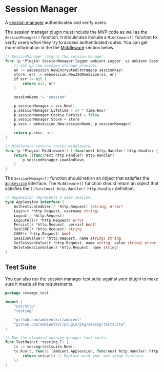 # Session Manager

A [session manager](https://github.com/ambientkit/plugin/blob/main/sessionmanager/scssession/scssession.go) authenticates and verify users.

The session manager plugin must include the MVP code as well as the `SessionManager()` function. It should also include a `Middleware()` function to verify users when they try to access authenticated routes. You can get more information in the the [Middleware](#middleware) section below.

```go
// SessionManager returns the session manager.
func (p *Plugin) SessionManager(logger ambient.Logger, ss ambient.SessionStorer) (ambient.AppSession, error) {
	// Set up the session storage provider.
	en := websession.NewEncryptedStorage(p.sessionKey)
	store, err := websession.NewJSONSession(ss, en)
	if err != nil {
		return nil, err
	}

	sessionName := "session"

	p.sessionManager = scs.New()
	p.sessionManager.Lifetime = 24 * time.Hour
	p.sessionManager.Cookie.Persist = false
	p.sessionManager.Store = store
	p.sess = websession.New(sessionName, p.sessionManager)

	return p.sess, nil
}

// Middleware returns router middleware.
func (p *Plugin) Middleware() []func(next http.Handler) http.Handler {
	return []func(next http.Handler) http.Handler{
		p.sessionManager.LoadAndSave,
	}
}
```

The `SessionManager()` function should return an object that satisfies the [`AppSession`](https://github.com/ambientkit/ambient/blob/main/ambient_session.go) interface. The `Middleware()` function should return an object that satisfies the `[]func(next http.Handler) http.Handler` definition.

```go title="ambient_session.go"
// AppSession represents a user session.
type AppSession interface {
	AuthenticatedUser(r *http.Request) (string, error)
	Login(r *http.Request, username string)
	Logout(r *http.Request)
	LogoutAll(r *http.Request) error
	Persist(r *http.Request, persist bool)
	SetCSRF(r *http.Request) string
	CSRF(r *http.Request) bool
	SessionValue(r *http.Request, name string) string
	SetSessionValue(r *http.Request, name string, value string) error
	DeleteSessionValue(r *http.Request, name string)
}
```

## Test Suite

You can also run the session manager test suite against your plugin to make sure it meets all the requirements.

```go title="sessmgr_test.go"
package sessmgr_test

import (
	"net/http"
	"testing"

	"github.com/ambientkit/ambient"
	"github.com/ambientkit/plugin/pkg/sessmgrtestsuite"
)

// Run the standard session manager test suite.
func TestMain(t *testing.T) {
	ts := sessmgrtestsuite.New()
	ts.Run(t, func() (ambient.AppSession, func(next http.Handler) http.Handler) {
		return setup(t) // Replace with your own setup function.
	})
}
```